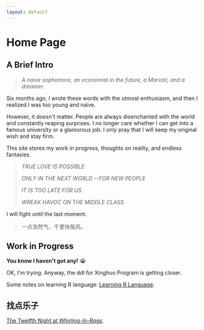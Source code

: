 ```yaml
---
layout: default
---
```




# Home Page



## A Brief Intro



> *A naive sophomore, an economist in the future, a Marxist, and a dreamer.*



Six months ago, I wrote these words with the utmost enthusiasm, and then I realized I was too young and naive.



However, it doesn't matter. People are always disenchanted with the world and constantly reaping surprises. I no longer care whether I can get into a famous university or a glamorous job. I only pray that I will keep my original wish and stay firm.



This site stores my work in progress, thoughts on reality, and endless fantasies.



> *TRUE LOVE IS POSSIBLE*
>
> *ONLY IN THE NEXT WORLD --FOR NEW PEOPLE*
>
> *IT IS TOO LATE FOR US*
>
> *WREAK HAVOC ON THE MIDDLE CLASS*



I will fight until the last moment.



> 一点浩然气，千里快哉风。



## Work in Progress



**You know I haven't got any!** 😭



 OK, I'm trying. Anyway, the ddl for Xinghuo Program is getting closer.



Some notes on learning R language: [Learning R Language](https://annan21.notion.site/Learning-R-Language-8b2c714a870c410f80a7582343881a5a).



## 找点乐子



[The Twelfth Night at *Whirling-In-Rags*](https://annan21.notion.site/Back-to-Whirling-In-Rags-0209991f283745fa81e4b9e9ed02d13e).

